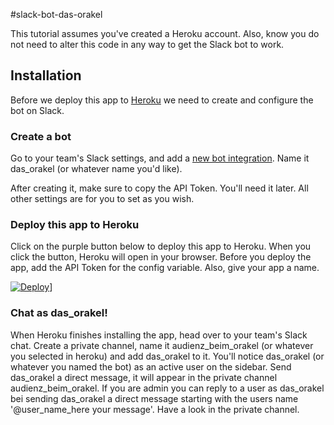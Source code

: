 #slack-bot-das-orakel

This tutorial assumes you've created a Heroku account. Also, know you do not need to alter this code in any way to get the Slack bot to work.

## Installation
Before we deploy this app to [Heroku](https://heroku.com) we need to create and configure the bot on Slack.

### Create a bot
Go to your team's Slack settings, and add a [new bot integration](https://my.slack.com/services/new/bot). Name it das_orakel (or whatever name you'd like).

After creating it, make sure to copy the API Token. You'll need it later. All other settings are for you to set as you wish.

### Deploy this app to Heroku
Click on the purple button below to deploy this app to Heroku. When you click the button, Heroku will open in your browser. Before you deploy the app, add the API Token for the config variable. Also, give your app a name.

[![Deploy](https://www.herokucdn.com/deploy/button.png)](https://heroku.com/deploy?template=https://github.com/deepst0p/slack-bot-das-orakel/tree/master)]

### Chat as das_orakel!
When Heroku finishes installing the app, head over to your team's Slack chat.
Create a private channel, name it audienz_beim_orakel (or whatever you selected in heroku) and add das_orakel to it.
You'll notice das_orakel (or whatever you named the bot) as an active user on the sidebar.
Send das_orakel a direct message, it will appear in the private channel audienz_beim_orakel.
If you are admin you can reply to a user as das_orakel bei sending das_orakel a direct message starting with the users name '@user_name_here your message'.
Have a look in the private channel.


